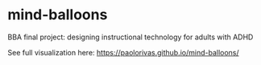 # mind-balloons
BBA final project: designing instructional technology for adults with ADHD

See full visualization here: https://paolorivas.github.io/mind-balloons/
